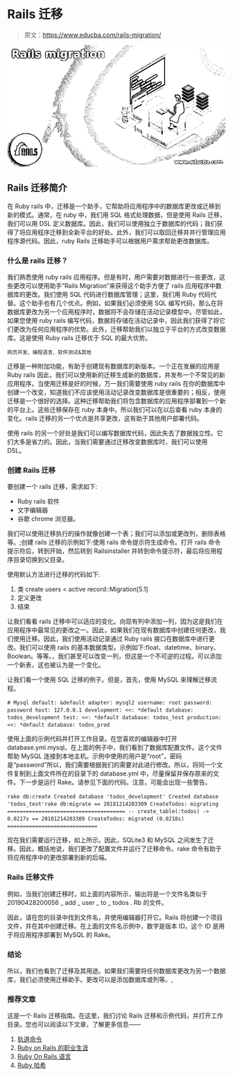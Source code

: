 # Rails 迁移

> 原文：<https://www.educba.com/rails-migration/>

![Rails migration](img/2c4da4e0cce353bc3b6e1033d460f751.png)



## Rails 迁移简介

在 Ruby rails 中，迁移是一个助手，它帮助将应用程序中的数据库更改或迁移到新的模式。通常，在 ruby 中，我们用 SQL 格式处理数据，但是使用 Rails 迁移，我们可以用 DSL 定义数据库。因此，我们可以使用独立于数据库的代码；我们获得了将应用程序迁移到全新平台的好处。此外，我们可以取回迁移并并行管理应用程序源代码。因此，ruby Rails 迁移助手可以根据用户需求帮助更改数据库。

### 什么是 rails 迁移？

我们熟悉使用 ruby rails 应用程序。但是有时，用户需要对数据进行一些更改，这些更改可以使用助手“Rails Migration”来获得这个助手方便了 rails 应用程序中数据库的更改。我们使用 SQL 代码进行数据库管理；这里，我们用 Ruby 代码代替。这个助手也有几个优点。例如，如果我们必须使用 SQL 编写代码，那么在将数据库更改为另一个应用程序时，数据将不会存储在活动记录模型中。尽管如此，如果您使用 ruby rails 编写代码，数据将存储在活动记录中，因此我们获得了将它们更改为任何应用程序的优势。此外，迁移帮助我们以独立于平台的方式改变数据库。这是使用 Ruby rails 迁移优于 SQL 的最大优势。

<small>网页开发、编程语言、软件测试&其他</small>

迁移是一种附加功能，有助于创建现有数据库的新版本。一个正在发展的应用是 Ruby rails 因此，我们可以使用新的迁移生成新的数据库，并发布一个不常见的新应用程序。当使用迁移是好的时候，万一我们需要使用 ruby rails 在你的数据库中创建一个改变，知道我们不应该使用活动记录改变数据库是很重要的；相反，使用迁移是一个很好的选择。这种迁移帮助我们将包含数据库的应用程序部署到一个新的平台上。这些迁移保存在 ruby 本身中。所以我们可以在以后查看 ruby 本身的变化。rails 迁移的另一个优点是共享更改，这有助于其他用户部署代码。

使用 rails 的另一个好处是我们可以编写数据库代码，因此失去了数据独立性。它们大多是省力的。因此，当我们需要通过迁移改变数据库时，我们可以使用 DSL。

### 创建 Rails 迁移

要创建一个 rails 迁移，需求如下:

*   Ruby rails 软件
*   文字编辑器
*   谷歌 chrome 浏览器。

我们可以使用迁移执行的操作就像创建一个表；我们可以添加或更改列，删除表格等。;创建 rails 迁移的示例如下:使用 rails 命令提示符生成命令。打开 rails 命令提示符后，转到开始，然后转到 Railsinstaller 并转到命令提示符，最后将应用程序目录切换到父目录。

使用默认方法进行迁移的代码如下:

1.  类 create users < active record::Migration[5.1]
2.  定义更改
3.  结束

让我们看看 rails 迁移中可以适应的变化。向现有列中添加一列，因为这是我们在应用程序中最常见的更改之一。因此，如果我们在现有数据库中创建任何更改，我们使用迁移。因此，我们使用活动记录通过 Ruby rails 接口在数据库中进行更改。我们可以使用 rails 的基本数据类型。示例如下:float、datetime、binary、Boolean。等等。，我们甚至可以改变一列，但这是一个不可逆的过程。可以添加一个新表，这也被认为是一个变化。

让我们看一个使用 SQL 迁移的例子。但是，首先，使用 MySQL 来理解迁移流程。

`# Mysql
default: &default
adapter: mysql2
username: root
password: password
host: 127.0.0.1
development:
<<: *default
database: todos_development
test:
<<: *default
database: todos_test
production:
<<: *default
database: todos_prod`

使用上面的示例代码并打开工作目录。在您喜欢的编辑器中打开 database.yml.mysql。在上面的例子中，我们看到了数据库配置文件。这个文件帮助 MySQL 连接到本地主机。示例中使用的用户是“root”，密码是“password”所以，我们需要根据我们的需要对此进行修改。所以，将同一个文件复制到上面文件所在的目录下的 database.yml 中，尽量保留并保存原来的文件。下一步是运行 Rake。请参见下面的代码。注意，可能会出现一些警告。

`rake db:create
Created database 'todos_development'
Created database 'todos_test'rake db:migrate
== 20181214203309 CreateTodos: migrating ======================================
-- create_table(:todos)
-> 0.0217s
== 20181214203309 CreateTodos: migrated (0.0218s) =============================`

现在我们需要运行迁移，如上所示。因此，SQLite3 和 MySQL 之间发生了迁移。因此，概括地说，我们更改了配置文件并运行了迁移命令。rake 命令有助于将应用程序中的更改部署到新的后端。

### Rails 迁移文件

例如，当我们创建迁移时，如上面的内容所示，输出将是一个文件名类似于 20190428200056 _ add _ user _ to _ todos . Rb 的文件。

因此，请在您的目录中找到文件名，并使用编辑器打开它。Rails 将创建一个项目文件，并在其中创建迁移。在上面的文件名示例中，数字是版本 ID。这个 ID 是用于将应用程序部署到 MySQL 的 Rake。

### 结论

所以，我们也看到了迁移及其用途。如果我们需要将任何数据库更改为另一个数据库，我们必须使用迁移助手。更改可以是添加数据库或列等。,

### 推荐文章

这是一个 Rails 迁移指南。在这里，我们讨论 Rails 迁移和示例代码，并打开工作目录。您也可以阅读以下文章，了解更多信息——

1.  [轨道命令](https://www.educba.com/rails-commands/)
2.  [Ruby on Rails 的职业生涯](https://www.educba.com/career-in-ruby-on-rails/)
3.  [Ruby On Rails 语言](https://www.educba.com/ruby-on-rails-language/)
4.  [Ruby 哈希](https://www.educba.com/ruby-hashes/)





